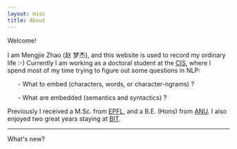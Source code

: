 ```yaml
---
layout: misc
title: About
---
```


<article>
  <p>Welcome!</p>
  <p>I am Mengjie Zhao (赵 梦杰), and this website is used to record my ordinary life :-) Currently I am working as a doctoral student at the <a href="http://cis.lmu.de/ueber_uns/index.html">CIS</a>, where I spend most of my time trying to figure out some questions in NLP: </p>
  <ul> - What to embed  (characters, words, or character-ngrams) ?</ul>
  <ul> - What are embedded (semantics and syntactics) ?</ul>
  <p>Previously I received a M.Sc. from <a href="https://ic.epfl.ch/en">EPFL</a>, and a B.E. (Hons) from <a href="http://www.anu.edu.au/">ANU</a>. I also enjoyed two great years staying at <a href="http://www.bit.edu.cn/">BIT</a>. </p>
  <hr>
  <p> What's new?</p>
</article>